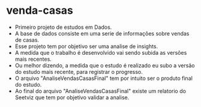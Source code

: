 # venda-casas
- Primeiro projeto de estudos em Dados.
- A base de dados consiste em uma serie de informações sobre vendas de casas.
- Esse projeto tem por objetivo ser uma analise de insights.
- A medida que o trabalho é desenvolvido vai sendo subida as versões mais recentes.
- Ou melhor dizendo, a medida que o estudo é realizado eu subo a versão do estudo mais recente, para registrar o progresso.
- O arquivo "AnaliseVendasCasasFinal" tem por intuito ser o produto final do estudo.
- Ao final do arquivo "AnaliseVendasCasasFinal" existe um relatorio do Seetviz que tem por objetivo validar a analise.

